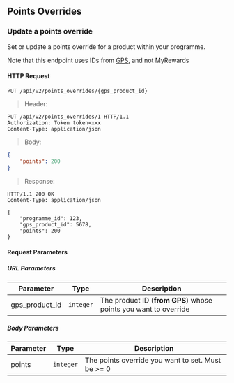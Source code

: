 ## Points Overrides

### Update a points override

Set or update a points override for a product within your programme.

<aside>
Note that this endpoint uses IDs from
<a href="https://docs.gps.my-rewards.co.uk/#products-list-all-products">GPS</a>,
and not MyRewards
</aside>

#### HTTP Request

`PUT /api/v2/points_overrides/{gps_product_id}`

> Header:

```http
PUT /api/v2/points_overrides/1 HTTP/1.1
Authorization: Token token=xxx
Content-Type: application/json
```

> Body:

```json
{
    "points": 200
}
```

> Response:

```http
HTTP/1.1 200 OK
Content-Type: application/json

{
    "programme_id": 123,
    "gps_product_id": 5678,
    "points": 200
}
```

#### Request Parameters

##### URL Parameters

Parameter | Type | Description
----------|------|----
gps_product_id | `integer` | The product ID (**from GPS**) whose points you want to override

##### Body Parameters

Parameter | Type | Description
----------|------|----
points | `integer` | The points override you want to set. Must be >= 0
